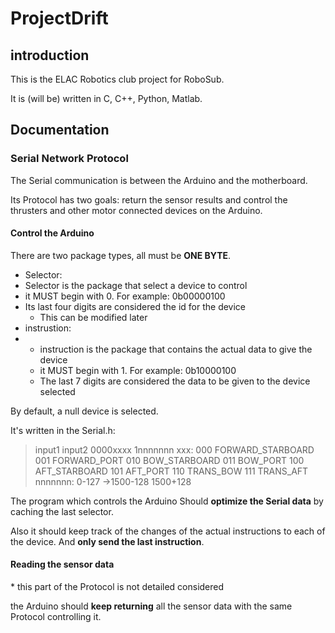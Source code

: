 # **ProjectDrift**

## introduction

This is the ELAC Robotics club project for RoboSub.

It is (will be) written in C, C++, Python, Matlab.

## Documentation

### Serial Network Protocol 

The Serial communication is between the Arduino and the motherboard.

Its Protocol has two goals: return the sensor results and control the thrusters and other motor connected devices on the Arduino.

#### Control the Arduino

There are two package types, all must be **ONE BYTE**.

+  Selector:
  + Selector is the package that select a device to control
  + it MUST begin with 0.  For example: 0b00000100
  + Its last four digits are considered the id for the device
    + This can be modified later
+  instrustion:
+ + instruction is the package that contains the actual data to give the device
  + it MUST begin with 1. For example: 0b10000100
  + The last 7 digits are considered the data to be given to the device selected

By default, a null device is selected.



It's written in the Serial.h:

> input1 input2
> 0000xxxx 1nnnnnnn
> xxx:
> 000 FORWARD_STARBOARD
> 001 FORWARD_PORT
> 010 BOW_STARBOARD
> 011 BOW_PORT
> 100 AFT_STARBOARD
> 101 AFT_PORT
> 110 TRANS_BOW
> 111 TRANS_AFT
> nnnnnnn:
> 0-127 ->1500-128   1500+128



The program which controls the Arduino Should **optimize the Serial data** by caching the last selector.

Also it should keep track of the changes of the actual instructions to each of the device. And **only send the last instruction**.

#### Reading the sensor data

\* this part of the Protocol is not detailed considered

the Arduino should **keep returning** all the sensor data with the same Protocol controlling it.
